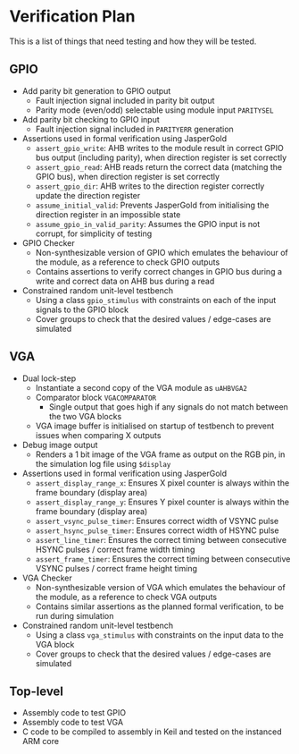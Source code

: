 # Verification Plan

This is a list of things that need testing and how they will be tested.

## GPIO

- Add parity bit generation to GPIO output
  - Fault injection signal included in parity bit output
  - Parity mode (even/odd) selectable using module input `PARITYSEL`
- Add parity bit checking to GPIO input
  - Fault injection signal included in `PARITYERR` generation
- Assertions used in formal verification using JasperGold
  - `assert_gpio_write`: AHB writes to the module result in correct GPIO bus output (including parity), when direction register is set correctly
  - `assert_gpio_read`: AHB reads return the correct data (matching the GPIO bus), when direction register is set correctly
  - `assert_gpio_dir`: AHB writes to the direction register correctly update the direction register
  - `assume_initial_valid`: Prevents JasperGold from initialising the direction register in an impossible state
  - `assume_gpio_in_valid_parity`: Assumes the GPIO input is not corrupt, for simplicity of testing
- GPIO Checker
  - Non-synthesizable version of GPIO which emulates the behaviour of the module, as a reference to check GPIO outputs
  - Contains assertions to verify correct changes in GPIO bus during a write and correct data on AHB bus during a read
- Constrained random unit-level testbench
  - Using a class `gpio_stimulus` with constraints on each of the input signals to the GPIO block
  - Cover groups to check that the desired values / edge-cases are simulated

## VGA

- Dual lock-step
  - Instantiate a second copy of the VGA module as `uAHBVGA2`
  - Comparator block `VGACOMPARATOR`
    - Single output that goes high if any signals do not match between the two VGA blocks
  - VGA image buffer is initialised on startup of testbench to prevent issues when comparing X outputs
- Debug image output
  - Renders a 1 bit image of the VGA frame as output on the RGB pin, in the simulation log file using `$display`
- Assertions used in formal verification using JasperGold
  - `assert_display_range_x`: Ensures X pixel counter is always within the frame boundary (display area)
  - `assert_display_range_y`: Ensures Y pixel counter is always within the frame boundary (display area)
  - `assert_vsync_pulse_timer`: Ensures correct width of VSYNC pulse
  - `assert_hsync_pulse_timer`: Ensures correct width of HSYNC pulse
  - `assert_line_timer`: Ensures the correct timing between consecutive HSYNC pulses / correct frame width timing
  - `assert_frame_timer`: Ensures the correct timing between consecutive VSYNC pulses / correct frame height timing
- VGA Checker
  - Non-synthesizable version of VGA which emulates the behaviour of the module, as a reference to check VGA outputs
  - Contains similar assertions as the planned formal verification, to be run during simulation
- Constrained random unit-level testbench
  - Using a class `vga_stimulus` with constraints on the input data to the VGA block
  - Cover groups to check that the desired values / edge-cases are simulated

## Top-level

- Assembly code to test GPIO
- Assembly code to test VGA
- C code to be compiled to assembly in Keil and tested on the instanced ARM core
